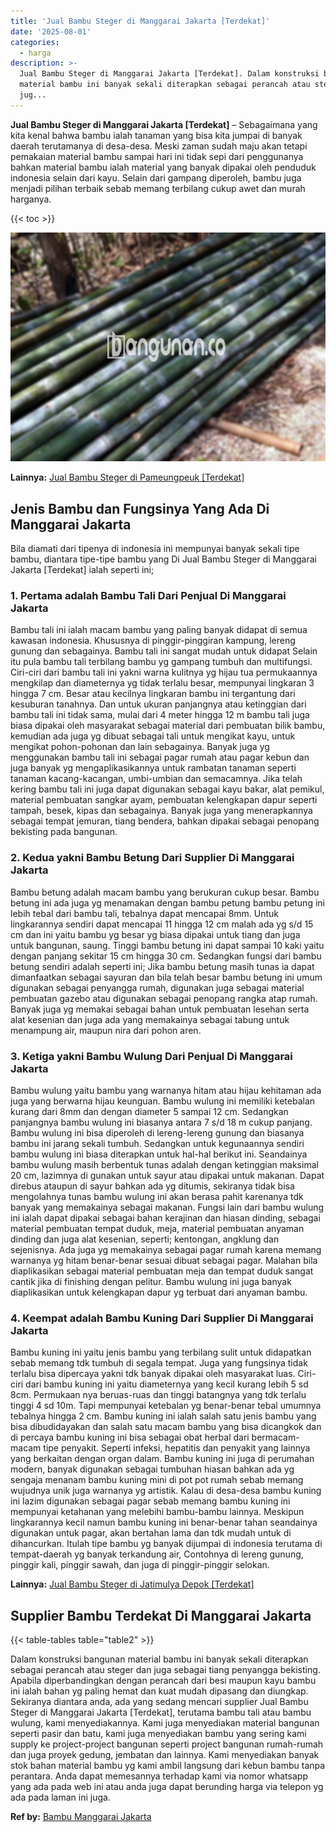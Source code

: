 ```yaml
---
title: 'Jual Bambu Steger di Manggarai Jakarta [Terdekat]'
date: '2025-08-01'
categories:
  - harga
description: >-
  Jual Bambu Steger di Manggarai Jakarta [Terdekat]. Dalam konstruksi bangunan
  material bambu ini banyak sekali diterapkan sebagai perancah atau steger dan
  jug...
---
```


**Jual Bambu Steger di Manggarai Jakarta \[Terdekat\]** – Sebagaimana yang kita kenal bahwa bambu ialah tanaman yang bisa kita jumpai di banyak daerah terutamanya di desa-desa. Meski zaman sudah maju akan tetapi pemakaian material bambu sampai hari ini tidak sepi dari penggunanya bahkan material bambu ialah material yang banyak dipakai oleh penduduk indonesia selain dari kayu. Selain dari gampang diperoleh, bambu juga menjadi pilihan terbaik sebab memang terbilang cukup awet dan murah harganya.

{{< toc >}}

![Jual Bambu Steger di Manggarai Jakarta [Terdekat]](/images/jual-bambu-tali-19.png)

**Lainnya:** [Jual Bambu Steger di Pameungpeuk \[Terdekat\]](https://bambu.bangunan.co/jual-bambu-steger-di-pameungpeuk-terdekat/)

## Jenis Bambu dan Fungsinya Yang Ada Di Manggarai Jakarta

Bila diamati dari tipenya di indonesia ini mempunyai banyak sekali tipe bambu, diantara tipe-tipe bambu yang Di Jual Bambu Steger di Manggarai Jakarta \[Terdekat\] ialah seperti ini;

### 1\. Pertama adalah Bambu Tali Dari Penjual Di Manggarai Jakarta

Bambu tali ini ialah macam bambu yang paling banyak didapat di semua kawasan indonesia. Khususnya di pinggir-pinggiran kampung, lereng gunung dan sebagainya. Bambu tali ini sangat mudah untuk didapat Selain itu pula bambu tali terbilang bambu yg gampang tumbuh dan multifungsi. Ciri-ciri dari bambu tali ini yakni warna kulitnya yg hijau tua permukaannya mengkilap dan diameternya yg tidak terlalu besar, mempunyai lingkaran 3 hingga 7 cm. Besar atau kecilnya lingkaran bambu ini tergantung dari kesuburan tanahnya. Dan untuk ukuran panjangnya atau ketinggian dari bambu tali ini tidak sama, mulai dari 4 meter hingga 12 m bambu tali juga biasa dipakai oleh masyarakat sebagai material dari pembuatan bilik bambu, kemudian ada juga yg dibuat sebagai tali untuk mengikat kayu, untuk mengikat pohon-pohonan dan lain sebagainya. Banyak juga yg menggunakan bambu tali ini sebagai pagar rumah atau pagar kebun dan juga banyak yg mengaplikasikannya untuk rambatan tanaman seperti tanaman kacang-kacangan, umbi-umbian dan semacamnya. Jika telah kering bambu tali ini juga dapat digunakan sebagai kayu bakar, alat pemikul, material pembuatan sangkar ayam, pembuatan kelengkapan dapur seperti tampah, besek, kipas dan sebagainya. Banyak juga yang menerapkannya sebagai tempat jemuran, tiang bendera, bahkan dipakai sebagai penopang bekisting pada bangunan.

### 2\. Kedua yakni Bambu Betung Dari Supplier Di Manggarai Jakarta

Bambu betung adalah macam bambu yang berukuran cukup besar. Bambu betung ini ada juga yg menamakan dengan bambu petung bambu petung ini lebih tebal dari bambu tali, tebalnya dapat mencapai 8mm. Untuk lingkarannya sendiri dapat mencapai 11 hingga 12 cm malah ada yg s/d 15 cm dan ini yaitu bambu yg besar yg biasa dipakai untuk tiang dan juga untuk bangunan, saung. Tinggi bambu betung ini dapat sampai 10 kaki yaitu dengan panjang sekitar 15 cm hingga 30 cm. Sedangkan fungsi dari bambu betung sendiri adalah seperti ini; Jika bambu betung masih tunas ia dapat dimanfaatkan sebagai sayuran dan bila telah besar bambu betung ini umum digunakan sebagai penyangga rumah, digunakan juga sebagai material pembuatan gazebo atau digunakan sebagai penopang rangka atap rumah. Banyak juga yg memakai sebagai bahan untuk pembuatan lesehan serta alat kesenian dan juga ada yang memakainya sebagai tabung untuk menampung air, maupun nira dari pohon aren.

### 3\. Ketiga yakni Bambu Wulung Dari Penjual Di Manggarai Jakarta

Bambu wulung yaitu bambu yang warnanya hitam atau hijau kehitaman ada juga yang berwarna hijau keunguan. Bambu wulung ini memiliki ketebalan kurang dari 8mm dan dengan diameter 5 sampai 12 cm. Sedangkan panjangnya bambu wulung ini biasanya antara 7 s/d 18 m cukup panjang. Bambu wulung ini bisa diperoleh di lereng-lereng gunung dan biasanya bambu ini jarang sekali tumbuh. Sedangkan untuk kegunaannya sendiri bambu wulung ini biasa diterapkan untuk hal-hal berikut ini. Seandainya bambu wulung masih berbentuk tunas adalah dengan ketinggian maksimal 20 cm, lazimnya di gunakan untuk sayur atau dipakai untuk makanan. Dapat direbus ataupun di sayur bahkan ada yg ditumis, sekiranya tidak bisa mengolahnya tunas bambu wulung ini akan berasa pahit karenanya tdk banyak yang memakainya sebagai makanan. Fungsi lain dari bambu wulung ini ialah dapat dipakai sebagai bahan kerajinan dan hiasan dinding, sebagai material pembuatan tempat duduk, meja, material pembuatan anyaman dinding dan juga alat kesenian, seperti; kentongan, angklung dan sejenisnya. Ada juga yg memakainya sebagai pagar rumah karena memang warnanya yg hitam benar-benar sesuai dibuat sebagai pagar. Malahan bila diaplikasikan sebagai material pembuatan meja dan tempat duduk sangat cantik jika di finishing dengan pelitur. Bambu wulung ini juga banyak diaplikasikan untuk kelengkapan dapur yg terbuat dari anyaman bambu.

### 4\. Keempat adalah Bambu Kuning Dari Supplier Di Manggarai Jakarta

Bambu kuning ini yaitu jenis bambu yang terbilang sulit untuk didapatkan sebab memang tdk tumbuh di segala tempat. Juga yang fungsinya tidak terlalu bisa dipercaya yakni tdk banyak dipakai oleh masyarakat luas. Ciri-ciri dari bambu kuning ini yaitu diameternya yang kecil kurang lebih 5 sd 8cm. Permukaan nya beruas-ruas dan tinggi batangnya yang tdk terlalu tinggi 4 sd 10m. Tapi mempunyai ketebalan yg benar-benar tebal umumnya tebalnya hingga 2 cm. Bambu kuning ini ialah salah satu jenis bambu yang bisa dibudidayakan dan salah satu macam bambu yang bisa dicangkok dan di percaya bambu kuning ini bisa sebagai obat herbal dari bermacam-macam tipe penyakit. Seperti infeksi, hepatitis dan penyakit yang lainnya yang berkaitan dengan organ dalam. Bambu kuning ini juga di perumahan modern, banyak digunakan sebagai tumbuhan hiasan bahkan ada yg sengaja menanam bambu kuning mini di pot pot rumah sebab memang wujudnya unik juga warnanya yg artistik. Kalau di desa-desa bambu kuning ini lazim digunakan sebagai pagar sebab memang bambu kuning ini mempunyai ketahanan yang melebihi bambu-bambu lainnya. Meskipun lingkarannya kecil namun bambu kuning ini benar-benar tahan seandainya digunakan untuk pagar, akan bertahan lama dan tdk mudah untuk di dihancurkan. Itulah tipe bambu yg banyak dijumpai di indonesia terutama di tempat-daerah yg banyak terkandung air, Contohnya di lereng gunung, pinggir kali, pinggir sawah, dan juga di pinggir-pinggir selokan.

**Lainnya:** [Jual Bambu Steger di Jatimulya Depok \[Terdekat\]](https://bambu.bangunan.co/jual-bambu-steger-di-jatimulya-depok-terdekat/)

## Supplier Bambu Terdekat Di Manggarai Jakarta

{{< table-tables table="table2" >}}

Dalam konstruksi bangunan material bambu ini banyak sekali diterapkan sebagai perancah atau steger dan juga sebagai tiang penyangga bekisting. Apabila diperbandingkan dengan perancah dari besi maupun kayu bambu ini ialah bahan yg paling hemat dan kuat mudah dipasang dan diungkap. Sekiranya diantara anda, ada yang sedang mencari supplier Jual Bambu Steger di Manggarai Jakarta \[Terdekat\], terutama bambu tali atau bambu wulung, kami menyediakannya. Kami juga menyediakan material bangunan seperti pasir dan batu, kami juga menyediakan bambu yang sering kami supply ke project-project bangunan seperti project bangunan rumah-rumah dan juga proyek gedung, jembatan dan lainnya. Kami menyediakan banyak stok bahan material bambu yg kami ambil langsung dari kebun bambu tanpa perantara. Anda dapat memesannya terhadap kami via nomor whatsapp yang ada pada web ini atau anda juga dapat berunding harga via telepon yg ada pada laman ini juga.

**Ref by:** [Bambu Manggarai Jakarta](https://id.wikipedia.org/wiki/Bambu)
